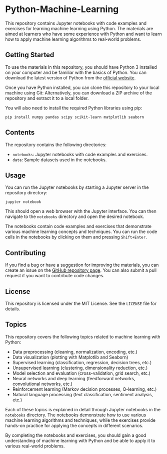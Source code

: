 # Python-Machine-Learning
This repository contains Jupyter notebooks with code examples and exercises for learning machine learning using Python. The materials are aimed at learners who have some experience with Python and want to learn how to apply machine learning algorithms to real-world problems.

## Getting Started

To use the materials in this repository, you should have Python 3 installed on your computer and be familiar with the basics of Python. You can download the latest version of Python from the [official website](https://www.python.org/downloads/).

Once you have Python installed, you can clone this repository to your local machine using Git:
Alternatively, you can download a ZIP archive of the repository and extract it to a local folder.

You will also need to install the required Python libraries using pip:
```
pip install numpy pandas scipy scikit-learn matplotlib seaborn
```
## Contents

The repository contains the following directories:

- `notebooks`: Jupyter notebooks with code examples and exercises.
- `data`: Sample datasets used in the notebooks.

## Usage

You can run the Jupyter notebooks by starting a Jupyter server in the repository directory:
```
jupyter notebook
```
This should open a web browser with the Jupyter interface. You can then navigate to the `notebooks` directory and open the desired notebook.

The notebooks contain code examples and exercises that demonstrate various machine learning concepts and techniques. You can run the code cells in the notebooks by clicking on them and pressing `Shift+Enter`.

## Contributing

If you find a bug or have a suggestion for improving the materials, you can create an issue on the [GitHub repository page](https://github.com/your-username/python-machine-learning/issues). You can also submit a pull request if you want to contribute code changes.

## License

This repository is licensed under the MIT License. See the `LICENSE` file for details.

## Topics

This repository covers the following topics related to machine learning with Python:

- Data preprocessing (cleaning, normalization, encoding, etc.)
- Data visualization (plotting with Matplotlib and Seaborn)
- Supervised learning (classification, regression, decision trees, etc.)
- Unsupervised learning (clustering, dimensionality reduction, etc.)
- Model selection and evaluation (cross-validation, grid search, etc.)
- Neural networks and deep learning (feedforward networks, convolutional networks, etc.)
- Reinforcement learning (Markov decision processes, Q-learning, etc.)
- Natural language processing (text classification, sentiment analysis, etc.)

Each of these topics is explained in detail through Jupyter notebooks in the `notebooks` directory. The notebooks demonstrate how to use various machine learning algorithms and techniques, while the exercises provide hands-on practice for applying the concepts in different scenarios.

By completing the notebooks and exercises, you should gain a good understanding of machine learning with Python and be able to apply it to various real-world problems.
